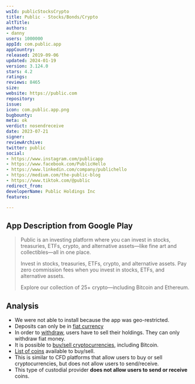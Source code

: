```yaml
---
wsId: publicStocksCrypto
title: Public - Stocks/Bonds/Crypto
altTitle: 
authors:
- danny
users: 1000000
appId: com.public.app
appCountry: 
released: 2019-09-06
updated: 2024-01-19
version: 3.124.0
stars: 4.2
ratings: 
reviews: 8465
size: 
website: https://public.com
repository: 
issue: 
icon: com.public.app.png
bugbounty: 
meta: ok
verdict: nosendreceive
date: 2023-07-21
signer: 
reviewArchive: 
twitter: public
social:
- https://www.instagram.com/publicapp
- https://www.facebook.com/PublicHello
- https://www.linkedin.com/company/publichello
- https://medium.com/the-public-blog
- https://www.tiktok.com/@public
redirect_from: 
developerName: Public Holdings Inc
features: 

---
```


## App Description from Google Play

> Public is an investing platform where you can invest in stocks, treasuries, ETFs, crypto, and alternative assets—like fine art and collectibles—all in one place.
>
> Invest in stocks, treasuries, ETFs, crypto, and alternative assets.
> Pay zero commission fees when you invest in stocks, ETFs, and alternative assets.
>
> Explore our collection of 25+ crypto—including Bitcoin and Ethereum.

## Analysis

- We were not able to install because the app was geo-restricted.
- Deposits can only be in [fiat currency](https://help.public.com/en/articles/5222146-how-can-i-fund-my-account)
- In order to [withdraw](https://help.public.com/en/articles/5789982-when-can-i-withdraw-my-crypto), users have to sell their holdings. They can only withdraw fiat money.
- It is possible to [buy/sell cryptocurrencies](https://help.public.com/en/articles/5569421-how-to-buy-crypto?q=bitcoin), including Bitcoin.
- [List of coins](https://help.public.com/en/articles/8018155-bakkt-crypto-is-removing-support-for-certain-coins-in-june-2023) available to buy/sell.
- This is similar to CFD platforms that allow users to buy or sell cryptocurrencies, but does not allow users to send/receive. 
- This type of custodial provider **does not allow users to send or receive** coins.
